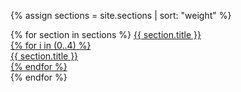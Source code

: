 {% assign sections = site.sections | sort: "weight" %}
<div id="primary-nav" class="flexbox">
	<p id="menu-toggle" onclick="$('#primary-nav').toggleClass('active')"></p>
  {% for section in sections %}
    <a href="#" class="nav-link" data-value="{{ section.title }}" onclick="$('#primary-nav').removeClass('active')">
    	{{ section.title }}
    	<div class="clones">
    		{% for i in (0..4) %}
    			<div class="clone">{{ section.title }}</div>
    		{% endfor %}
    	</div>
	</a>
  {% endfor %}
</div>
